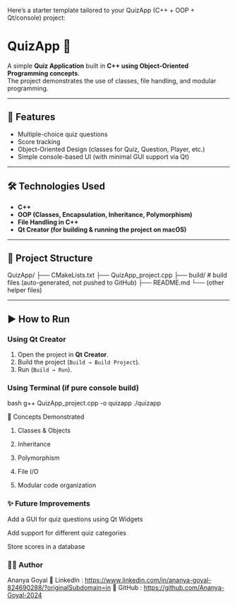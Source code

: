 Here’s a starter template tailored to your QuizApp (C++ + OOP + Qt/console) project:

# QuizApp 🎯

A simple **Quiz Application** built in **C++ using Object-Oriented Programming concepts**.  
The project demonstrates the use of classes, file handling, and modular programming.

---

## 🚀 Features
- Multiple-choice quiz questions  
- Score tracking  
- Object-Oriented Design (classes for Quiz, Question, Player, etc.)  
- Simple console-based UI (with minimal GUI support via Qt)  

---

## 🛠 Technologies Used
- **C++**  
- **OOP (Classes, Encapsulation, Inheritance, Polymorphism)**  
- **File Handling in C++**  
- **Qt Creator (for building & running the project on macOS)**  

---

## 📂 Project Structure


QuizApp/
├── CMakeLists.txt
├── QuizApp_project.cpp
├── build/ # build files (auto-generated, not pushed to GitHub)
├── README.md
└── (other helper files)


---

## ▶️ How to Run

### Using Qt Creator
1. Open the project in **Qt Creator**.  
2. Build the project (`Build → Build Project`).  
3. Run (`Build → Run`).  

### Using Terminal (if pure console build)
bash
g++ QuizApp_project.cpp -o quizapp
./quizapp

📖 Concepts Demonstrated

1. Classes & Objects

2. Inheritance

3. Polymorphism

4. File I/O

5. Modular code organization

### ✨ Future Improvements

Add a GUI for quiz questions using Qt Widgets

Add support for different quiz categories

Store scores in a database

### 👩‍💻 Author

Ananya Goyal
📌 LinkedIn : https://www.linkedin.com/in/ananya-goyal-824690288/?originalSubdomain=in
📌 GitHub  :  https://github.com/Ananya-Goyal-2024

